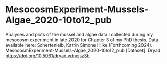# MesocosmExperiment-Mussels-Algae_2020-10to12_pub
Analyses and plots of the mussel and algae data I collected during my mesocosm experiment in late 2020 for Chapter 3 of my PhD thesis.
Data available here: Schertenleib, Katrin Simone Hilke (Forthcoming 2024). MesocosmExperiment-Mussels-Algae_2020-10to12_pub [Dataset]. Dryad. https://doi.org/10.5061/dryad.vdncjsz3b
